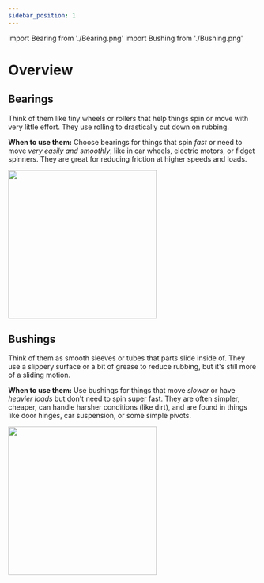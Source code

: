 ```yaml
---
sidebar_position: 1
---
```

import Bearing from './Bearing.png'
import Bushing from './Bushing.png'

# Overview

## Bearings
Think of them like tiny wheels or rollers that help things spin or move with very little effort. They use rolling to drastically cut down on rubbing.

**When to use them:** Choose bearings for things that spin *fast* or need to move *very easily and smoothly*, like in car wheels, electric motors, or fidget spinners. They are great for reducing friction at higher speeds and loads.

  <img src={Bearing} width="300"/>

## Bushings
Think of them as smooth sleeves or tubes that parts slide inside of. They use a slippery surface or a bit of grease to reduce rubbing, but it's still more of a sliding motion.

**When to use them:** Use bushings for things that move *slower* or have *heavier loads* but don't need to spin super fast. They are often simpler, cheaper, can handle harsher conditions (like dirt), and are found in things like door hinges, car suspension, or some simple pivots.

  <img src={Bushing} width="300"/>

